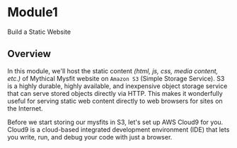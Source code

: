 # Module1

Build a Static Website

## Overview

In this module, we'll host the static content _(html, js, css, media content, etc.)_ of Mythical Mysfit website on `Amazon S3` (Simple Storage Service). S3 is a highly durable, highly available, and inexpensive object storage service that can serve stored objects directly via HTTP. This makes it wonderfully useful for serving static web content directly to web browsers for sites on the Internet. <br>

Before we start storing our mysfits in S3, let's set up AWS Cloud9 for you. Cloud9 is a cloud-based integrated development environment (IDE) that lets you write, run, and debug your code with just a browser.  

